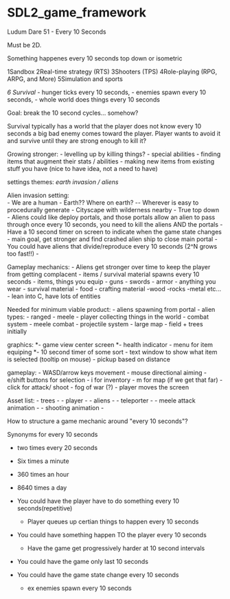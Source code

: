 # SDL2_game_framework

Ludum Dare 51 - Every 10 Seconds

Must be 2D. 

Something happenes every 10 seconds
    top down or isometric 


1Sandbox
2Real-time strategy (RTS)
3Shooters (TPS)
4Role-playing (RPG, ARPG, and More)
5Simulation and sports

*6 Survival*
    - hunger ticks every 10 seconds,
    - enemies spawn every 10 seconds,
    - whole world does things every 10 seconds

Goal: break the 10 second cycles... somehow?

Survival typically has a world that the player does not know
    every 10 seconds a big bad enemy comes toward the player. Player wants to avoid it and survive until they are strong enough to kill it?

Growing stronger:
    - levelling up by killing things?
    - special abilities
    - finding items that augment their stats / abilities
    - making new items from existing stuff you have (nice to have idea, not a need to have)
    
settings themes:
    *earth invasion / aliens*

Alien invasion setting:  
    - We are a human
    - Earth?? Where on earth? -- Wherever is easy to procedurally generate
    - Cityscape with wilderness nearby
    - True top down
    - Aliens could like deploy portals, and those portals allow an alien to pass through once every 10 seconds, you need to kill the aliens AND the portals
    - Have a 10 second timer on screen to indicate when the game state changes
    - main goal, get stronger and find crashed alien ship to close main portal
    - You could have aliens that divide/reproduce every 10 seconds (2^N grows too fast!!)
    - 

Gameplay mechanics:
    - Aliens get stronger over time to keep the player from getting complacent
    - items / survival material spawns every 10 seconds
        - items, things you equip
            - guns
            - swords
            - armor
            - anything you wear
        - survival material
            - food
            - crafting material
                -wood
                -rocks
                -metal
                etc...
    - lean into C, have lots of entities

Needed for minimum viable product:
    - aliens spawning from portal
        - alien types: 
            - ranged
            - meele
    - player collecting things in the world
    - combat system
        - meele combat
        - projectile system
    - large map
        - field + trees initially


graphics: 
    *- game view center screen
    *- health indicator
    - menu for item equiping
    *- 10 second timer of some sort
    - text window to show what item is selected (tooltip on mouse)
    - pickup based on distance

gameplay:
    - WASD/arrow keys movement
    - mouse directional aiming
    - e/shift buttons for selection
    - i for inventory
    - m for map (if we get that far)
    - click for attack/ shoot
    - fog of war (?)
    - player moves the screen

Asset list:
    - trees -
    - player -
    - aliens - 
    - teleporter -
    - meele attack animation -
    - shooting animation -

How to structure a game mechanic around "every 10 seconds"?

Synonyms for every 10 seconds
- two times every 20 seconds
- Six times a minute
- 360 times an hour
- 8640 times a day

- You could have the player have to do something every 10 seconds(repetitive)
    - Player queues up certian things to happen every 10 seconds
- You could have something happen TO the player every 10 seconds
    - Have the game get progressively harder at 10 second intervals
- You could have the game only last 10 seconds
- You could have the game state change every 10 seconds
    - ex enemies spawn every 10 seconds